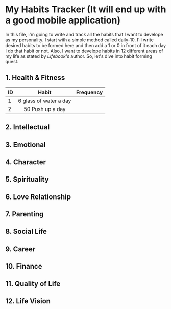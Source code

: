 # My Habits Tracker (It will end up with a good mobile application)
In this file, I'm going to write and track all the habits that I want to develope as my personality. I start with a simple method called daily-10. I'll write desired habits to be formed here and then add a 1 or 0 in front of it each day I do that habit or not. Also, I want to develope habits in 12 different areas of my life as stated by *Lifebook's* author. So, let's dive into habit forming quest. 

## 1. Health & Fitness
|ID | Habit                         |        Frequency                |
|:--|:-----------------------------:|:------------------------------:|
|1  |6 glass of water a day         |         |
|2  |50 Push up a day               |         |


## 2. Intellectual


## 3. Emotional 


## 4. Character


## 5. Spirituality



## 6. Love Relationship


## 7. Parenting


## 8. Social Life


## 9. Career



## 10. Finance



## 11. Quality of Life


## 12. Life Vision

